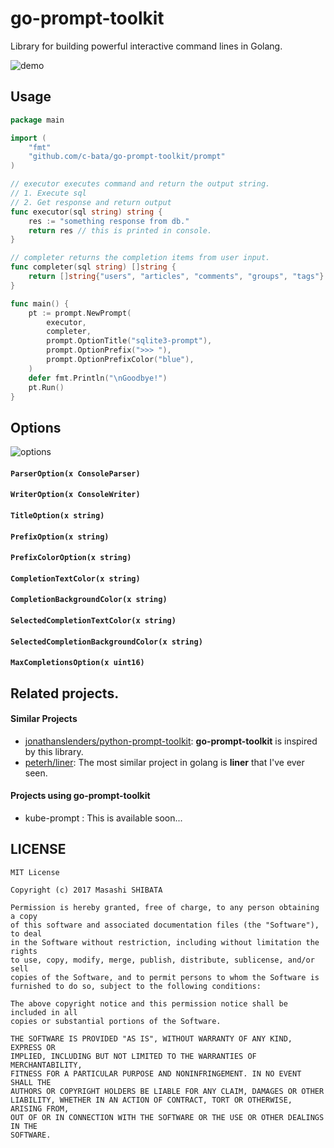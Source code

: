 # go-prompt-toolkit

Library for building powerful interactive command lines in Golang.

![demo](./_resources/demo.gif)

## Usage

```go
package main

import (
    "fmt"
    "github.com/c-bata/go-prompt-toolkit/prompt"
)

// executor executes command and return the output string.
// 1. Execute sql
// 2. Get response and return output
func executor(sql string) string {
    res := "something response from db."
    return res // this is printed in console.
}

// completer returns the completion items from user input.
func completer(sql string) []string {
    return []string{"users", "articles", "comments", "groups", "tags"}
}

func main() {
    pt := prompt.NewPrompt(
        executor,
        completer,
        prompt.OptionTitle("sqlite3-prompt"),
        prompt.OptionPrefix(">>> "),
        prompt.OptionPrefixColor("blue"),
    )
    defer fmt.Println("\nGoodbye!")
    pt.Run()
}
```


## Options

![options](./_resources/prompt-options.png)

#### `ParserOption(x ConsoleParser)`
#### `WriterOption(x ConsoleWriter)`
#### `TitleOption(x string)`
#### `PrefixOption(x string)`
#### `PrefixColorOption(x string)`
#### `CompletionTextColor(x string)`
#### `CompletionBackgroundColor(x string)`
#### `SelectedCompletionTextColor(x string)`
#### `SelectedCompletionBackgroundColor(x string)`
#### `MaxCompletionsOption(x uint16)`


## Related projects.

#### Similar Projects

* [jonathanslenders/python-prompt-toolkit](https://github.com/jonathanslenders/python-prompt-toolkit): **go-prompt-toolkit** is inspired by this library.
* [peterh/liner](https://github.com/peterh/liner): The most similar project in golang is **liner** that I've ever seen.

#### Projects using go-prompt-toolkit

* kube-prompt : This is available soon...


## LICENSE

```
MIT License

Copyright (c) 2017 Masashi SHIBATA

Permission is hereby granted, free of charge, to any person obtaining a copy
of this software and associated documentation files (the "Software"), to deal
in the Software without restriction, including without limitation the rights
to use, copy, modify, merge, publish, distribute, sublicense, and/or sell
copies of the Software, and to permit persons to whom the Software is
furnished to do so, subject to the following conditions:

The above copyright notice and this permission notice shall be included in all
copies or substantial portions of the Software.

THE SOFTWARE IS PROVIDED "AS IS", WITHOUT WARRANTY OF ANY KIND, EXPRESS OR
IMPLIED, INCLUDING BUT NOT LIMITED TO THE WARRANTIES OF MERCHANTABILITY,
FITNESS FOR A PARTICULAR PURPOSE AND NONINFRINGEMENT. IN NO EVENT SHALL THE
AUTHORS OR COPYRIGHT HOLDERS BE LIABLE FOR ANY CLAIM, DAMAGES OR OTHER
LIABILITY, WHETHER IN AN ACTION OF CONTRACT, TORT OR OTHERWISE, ARISING FROM,
OUT OF OR IN CONNECTION WITH THE SOFTWARE OR THE USE OR OTHER DEALINGS IN THE
SOFTWARE.
```
